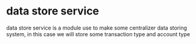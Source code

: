 # data store service

data store service is a module use to make some centralizer data storing system, in this case we will store some transaction type and account type
